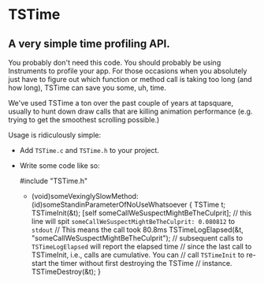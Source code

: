 # TSTime
## A very simple time profiling API.

You probably don't need this code. You should probably be using Instruments to
profile your app. For those occasions when you absolutely just have to figure
out which function or method call is taking too long (and how long), TSTime can
save you some, uh, time.

We've used TSTime a ton over the past couple of years at tapsquare, usually to
hunt down draw calls that are killing animation performance (e.g. trying to get
the smoothest scrolling possible.)

Usage is ridiculously simple:

* Add `TSTime.c` and `TSTime.h` to your project.
* Write some code like so:

    #include "TSTime.h"

    - (void)someVexinglySlowMethod:(id)someStandinParameterOfNoUseWhatsoever {
        TSTime t;
        TSTimeInit(&t);
        [self someCallWeSuspectMightBeTheCulprit];
        // this line will spit `someCallWeSuspectMightBeTheCulprit: 0.080812` to `stdout`
        // This means the call took 80.8ms
        TSTimeLogElapsed(&t, "someCallWeSuspectMightBeTheCulprit");
        // subsequent calls to `TSTimeLogElapsed` will report the elapsed time
        // since the last call to TSTimeInit, i.e., calls are cumulative. You can
        // call `TSTimeInit` to re-start the timer without first destroying the TSTime
        // instance.
        TSTimeDestroy(&t);
    }
